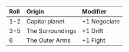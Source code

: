 | Roll | Origin            | Modifier     | 
|:---- |:------------------|:-------------|
| 1-2  | Capital planet    | +1 Negociate |
| 3-5  | The Surroundings  | +1 Drift     |
| 6    | The Outer Arms    | +1 Fight     |
